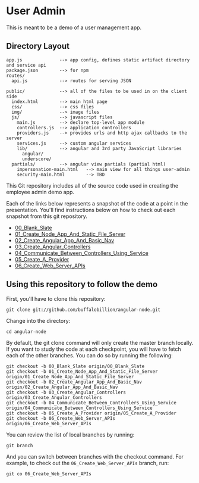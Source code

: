 # User Admin
This is meant to be a demo of a user management app.

## Directory Layout
    
    app.js              --> app config, defines static artifact directory and service api
    package.json        --> for npm
    routes/
      api.js            --> routes for serving JSON

    public/             --> all of the files to be used in on the client side
      index.html        --> main html page
      css/              --> css files
      img/              --> image files
      js/               --> javascript files
        main.js         --> declare top-level app module
        controllers.js  --> application controllers
        providers.js    --> provides urls and http ajax callbacks to the server
        services.js     --> custom angular services
        lib/            --> angular and 3rd party JavaScript libraries
          angular/
          underscore/
      partials/         --> angular view partials (partial html)
        impersonation-main.html   --> main view for all things user-admin
        security-main.html        --> TBD

This Git repository includes all of the source code used in creating the employee admin demo app.

Each of the links below represents a snapshot of the code at a point in the presentation. You'll find instructions below on how to check out each snapshot from this git repository.

* [00_Blank_Slate][00]
* [01_Create_Node_App_And_Static_File_Server][01]
* [02_Create_Angular_App_And_Basic_Nav][02]
* [03_Create_Angular_Controllers][03]
* [04_Communicate_Between_Controllers_Using_Service][04]
* [05_Create_A_Provider][05]
* [06_Create_Web_Server_APIs][06]

## Using this repository to follow the demo

First, you'll have to clone this repository:

    git clone git://github.com/buffalobillion/angular-node.git

Change into the directory:

    cd angular-node

By default, the git clone command will only create the master branch locally. If you want to study the code at each checkpoint, you will have to fetch each of the other branches. You can do so by running the following:

    git checkout -b 00_Blank_Slate origin/00_Blank_Slate
    git checkout -b 01_Create_Node_App_And_Static_File_Server origin/01_Create_Node_App_And_Static_File_Server
    git checkout -b 02_Create_Angular_App_And_Basic_Nav origin/02_Create_Angular_App_And_Basic_Nav
    git checkout -b 03_Create_Angular_Controllers origin/03_Create_Angular_Controllers
    git checkout -b 04_Communicate_Between_Controllers_Using_Service origin/04_Communicate_Between_Controllers_Using_Service
    git checkout -b 05_Create_A_Provider origin/05_Create_A_Provider
    git checkout -b 06_Create_Web_Server_APIs origin/06_Create_Web_Server_APIs

You can review the list of local branches by running:

    git branch

And you can switch between branches with the checkout command. For example, to check out the `06_Create_Web_Server_APIs` branch, run:

    git co 06_Create_Web_Server_APIs


[00]: https://github.com/buffalobillion/angular-node/tree/00_Blank_Slate
[01]: https://github.com/buffalobillion/angular-node/tree/01_Create_Node_App_And_Static_File_Server
[02]: https://github.com/buffalobillion/angular-node/tree/02_Create_Angular_App_And_Basic_Nav
[03]: https://github.com/buffalobillion/angular-node/tree/03_Create_Angular_Controllers
[04]: https://github.com/buffalobillion/angular-node/tree/04_Communicate_Between_Controllers_Using_Service
[05]: https://github.com/buffalobillion/angular-node/tree/05_Create_A_Provider
[06]: https://github.com/buffalobillion/angular-node/tree/06_Create_Web_Server_APIs
